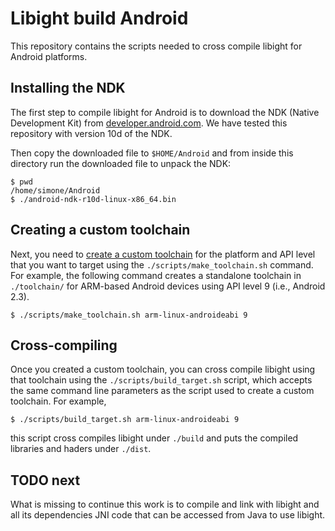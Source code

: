 # Libight build Android

This repository contains the scripts needed to cross compile
libight for Android platforms.

## Installing the NDK

The first step to compile libight for Android is to download the NDK (Native
Development Kit) from [developer.android.com](
https://developer.android.com/tools/sdk/ndk/index.html).  We have tested
this repository with version 10d of the NDK.

Then copy the downloaded file to `$HOME/Android` and from inside this directory
run the downloaded file to unpack the NDK:

    $ pwd
    /home/simone/Android
    $ ./android-ndk-r10d-linux-x86_64.bin

## Creating a custom toolchain

Next, you need to [create a custom toolchain](
http://www.kandroid.org/ndk/docs/STANDALONE-TOOLCHAIN.html)
for the platform and API level that you want to target
using the `./scripts/make_toolchain.sh` command. For
example, the following command creates a standalone
toolchain in `./toolchain/` for ARM-based Android devices
using API level 9 (i.e., Android 2.3).

    $ ./scripts/make_toolchain.sh arm-linux-androideabi 9

## Cross-compiling

Once you created a custom toolchain, you can cross compile
libight using that toolchain using the `./scripts/build_target.sh`
script, which accepts the same command line parameters as the
script used to create a custom toolchain. For example,

    $ ./scripts/build_target.sh arm-linux-androideabi 9

this script cross compiles libight under `./build` and puts
the compiled libraries and haders under `./dist`.

## TODO next

What is missing to continue this work is to compile and link
with libight and all its dependencies JNI code that can be
accessed from Java to use libight.
